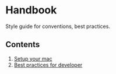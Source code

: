 # Handbook
Style guide for conventions, best practices.

## Contents
1. [Setup your mac](https://github.com/mxwan/handbook/blob/master/setup-mac.md)
2. [Best practices for developer](https://github.com/mxwan/handbook/blob/master/version-control.md)
